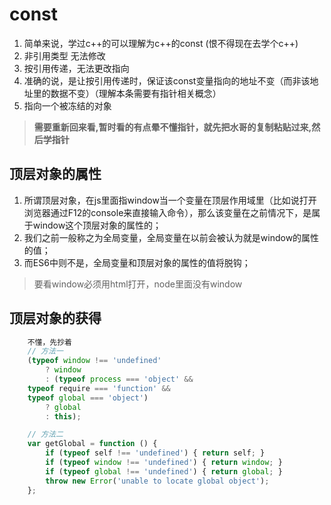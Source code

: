 # const

1. 简单来说，学过c++的可以理解为c++的const (恨不得现在去学个c++)
2. 非引用类型 无法修改
3. 按引用传递，无法更改指向
4. 准确的说，是让按引用传递时，保证该const变量指向的地址不变（而非该地址里的数据不变）（理解本条需要有指针相关概念）
5. 指向一个被冻结的对象
> **需要重新回来看,暂时看的有点晕不懂指针，就先把水哥的复制粘贴过来,然后学指针**

## 顶层对象的属性

  1. 所谓顶层对象，在js里面指window当一个变量在顶层作用域里（比如说打开浏览器通过F12的console来直接输入命令），那么该变量在之前情况下，是属于window这个顶层对象的属性的；
  2. 我们之前一般称之为全局变量，全局变量在以前会被认为就是window的属性的值；
  3. 而ES6中则不是，全局变量和顶层对象的属性的值将脱钩；
> 要看window必须用html打开，node里面没有window

## 顶层对象的获得

``` javaScript
    不懂，先抄着
    // 方法一
    (typeof window !== 'undefined'
        ? window
        : (typeof process === 'object' &&
    typeof require === 'function' &&
    typeof global === 'object')
        ? global
        : this);

    // 方法二
    var getGlobal = function () {
        if (typeof self !== 'undefined') { return self; }
        if (typeof window !== 'undefined') { return window; }
        if (typeof global !== 'undefined') { return global; }
        throw new Error('unable to locate global object');
    };
```
